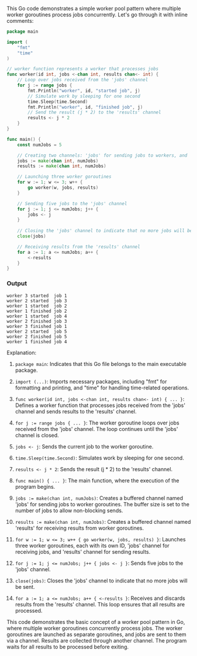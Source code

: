 This Go code demonstrates a simple worker pool pattern where multiple worker goroutines process jobs concurrently. Let's go through it with inline comments:

```go
package main

import (
    "fmt"
    "time"
)

// worker function represents a worker that processes jobs
func worker(id int, jobs <-chan int, results chan<- int) {
    // Loop over jobs received from the 'jobs' channel
    for j := range jobs {
        fmt.Println("worker", id, "started job", j)
        // Simulate work by sleeping for one second
        time.Sleep(time.Second)
        fmt.Println("worker", id, "finished job", j)
        // Send the result (j * 2) to the 'results' channel
        results <- j * 2
    }
}

func main() {
    const numJobs = 5

    // Creating two channels: 'jobs' for sending jobs to workers, and 'results' for receiving results
    jobs := make(chan int, numJobs)
    results := make(chan int, numJobs)

    // Launching three worker goroutines
    for w := 1; w <= 3; w++ {
        go worker(w, jobs, results)
    }

    // Sending five jobs to the 'jobs' channel
    for j := 1; j <= numJobs; j++ {
        jobs <- j
    }
    
    // Closing the 'jobs' channel to indicate that no more jobs will be sent
    close(jobs)

    // Receiving results from the 'results' channel
    for a := 1; a <= numJobs; a++ {
        <-results
    }
}
```
### Output
```
worker 3 started  job 1
worker 2 started  job 3
worker 1 started  job 2
worker 1 finished job 2
worker 1 started  job 4
worker 2 finished job 3
worker 3 finished job 1
worker 2 started  job 5
worker 2 finished job 5
worker 1 finished job 4
```
Explanation:

1. `package main`: Indicates that this Go file belongs to the main executable package.

2. `import (...)`: Imports necessary packages, including "fmt" for formatting and printing, and "time" for handling time-related operations.

3. `func worker(id int, jobs <-chan int, results chan<- int) { ... }`: Defines a worker function that processes jobs received from the 'jobs' channel and sends results to the 'results' channel.

4. `for j := range jobs { ... }`: The worker goroutine loops over jobs received from the 'jobs' channel. The loop continues until the 'jobs' channel is closed.

5. `jobs <- j`: Sends the current job to the worker goroutine.

6. `time.Sleep(time.Second)`: Simulates work by sleeping for one second.

7. `results <- j * 2`: Sends the result (j * 2) to the 'results' channel.

8. `func main() { ... }`: The main function, where the execution of the program begins.

9. `jobs := make(chan int, numJobs)`: Creates a buffered channel named 'jobs' for sending jobs to worker goroutines. The buffer size is set to the number of jobs to allow non-blocking sends.

10. `results := make(chan int, numJobs)`: Creates a buffered channel named 'results' for receiving results from worker goroutines.

11. `for w := 1; w <= 3; w++ { go worker(w, jobs, results) }`: Launches three worker goroutines, each with its own ID, 'jobs' channel for receiving jobs, and 'results' channel for sending results.

12. `for j := 1; j <= numJobs; j++ { jobs <- j }`: Sends five jobs to the 'jobs' channel.

13. `close(jobs)`: Closes the 'jobs' channel to indicate that no more jobs will be sent.

14. `for a := 1; a <= numJobs; a++ { <-results }`: Receives and discards results from the 'results' channel. This loop ensures that all results are processed.

This code demonstrates the basic concept of a worker pool pattern in Go, where multiple worker goroutines concurrently process jobs. The worker goroutines are launched as separate goroutines, and jobs are sent to them via a channel. Results are collected through another channel. The program waits for all results to be processed before exiting.